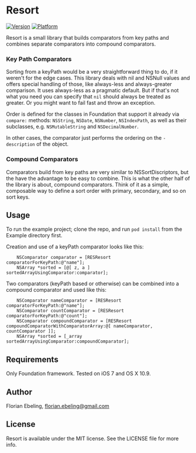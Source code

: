 # Resort

[![Version](http://cocoapod-badges.herokuapp.com/v/Resort/badge.png)](http://cocoadocs.org/docsets/Resort)
[![Platform](http://cocoapod-badges.herokuapp.com/p/Resort/badge.png)](http://cocoadocs.org/docsets/Resort)

Resort is a small library that builds comparators from key paths and
combines separate comparators into compound comparators.

### Key Path Comparators

Sorting from a keyPath would be a very straightforward thing to do, if
it weren't for the edge cases. This library deals with nil and NSNull
values and offers special handling of those, like always-less and
always-greater comparison. It uses always-less as a pragmatic
default. But if that's not what you need you can specify that `nil`
should always be treated as greater. Or you might want to fail fast
and throw an exception.

Order is defined for the classes in Foundation that support it already
via `compare:` methods: `NSString`, `NSDate`, `NSNumber`,
`NSIndexPath`, as well as their subclasses, e.g. `NSMutableString` and
`NSDecimalNumber`.

In other cases, the comparator just performs the ordering on the
`-description` of the object.

### Compound Comparators

Comparators build from key paths are very similar to
NSSortDiscriptors, but the have the advantage to be easy to
combine. This is what the other half of the library is about, compound
comparators. Think of it as a simple, composable way to define a sort
order with primary, secondary, and so on sort keys.

## Usage

To run the example project; clone the repo, and run `pod install` from
the Example directory first.

Creation and use of a keyPath comparator looks like this:

```objc
    NSComparator comparator = [RESResort comparatorForKeyPath:@"name"];
    NSArray *sorted = [@[ z, a ] sortedArrayUsingComparator:comparator];
```

Two comparators (keyPath based or otherwise) can be combined into a
compound comparator and used like this:

```objc
    NSComparator nameComparator = [RESResort comparatorForKeyPath:@"name"];
    NSComparator countComparator = [RESResort comparatorForKeyPath:@"count"];
    NSComparator compoundComparator = [RESResort compoundComparatorWithComparatorArray:@[ nameComparator, countComparator ]];
    NSArray *sorted = [_array sortedArrayUsingComparator:compoundComparator];
```

## Requirements

Only Foundation framework. Tested on iOS 7 and OS X 10.9.

## Author

Florian Ebeling, florian.ebeling@gmail.com

## License

Resort is available under the MIT license. See the LICENSE file for
more info.

